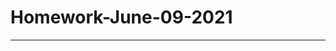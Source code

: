 # Homework-June-09-2021

---------------------------------------------------------------------------------------------------------------------------------------------------------------------------------------------------------------------------------------------------------------------------------------------------------------------------
